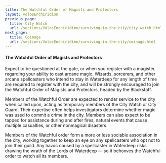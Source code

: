 ```yaml
---
title: The Watchful Order of Magists and Protectors
layout: volosEnchiridion
previous_page:
  title: City Watch
  url: /sections/VolosEnchiridion/surviving-in-the-city/city-watch.html
next_page:
  title: Coinage
  url: /sections/VolosEnchiridion/surviving-in-the-city/coinage.html
---
```


#### The Watchful Order of Magists and Protectors

Expect to be questioned at the gate, or when you register with a magister, regarding your ability to cast arcane magic. Wizards, sorcerers, and other arcane spellcasters who intend to stay in Waterdeep for any length of time are required to register with the city, and will be strongly encouraged to join the Watchful Order of Magists and Protectors, headed by the Blackstaff.

Members of the Watchful Order are expected to render service to the city when called upon, acting as temporary members of the City Watch or City Guard. Their expertise often helps investigators determine whether magic was used to commit a crime in the city. Members can also expect to be tapped for assistance during and after fires, natural events that cause multiple casualties, or other nonmagical disasters.

Members of the Watchful order form a more or less sociable association in the city, working together to keep an eye on any spellcasters who opt not to join their guild. Any havoc caused by a spellcaster in Waterdeep risks drawing the wrath of the Lords of Waterdeep &mdash; so it behooves the Watchful order to watch all its members.
